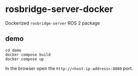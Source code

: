 # rosbridge-server-docker

Dockerized `rosbridge-server` ROS 2 package

## demo

```
cd demo
docker compose build
docker compose up
```

In the browser open the `http://<host-ip-address>:8080` port.